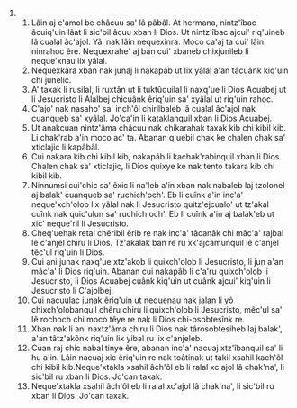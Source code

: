 <ol>
  <li>
    <ol>
      <li>Lâin aj c'amol be châcuu sa' lâ pâbâl. At hermana, nintz'îbac âcuiq'uin lâat li sic'bil âcuu xban li Dios. Ut nintz'îbac ajcui' riq'uineb lâ cualal âc'ajol. Yâl nak lâin nequexinra. Moco ca'aj ta cui' lâin ninrahoc êre. Nequexrahe' aj ban cui' xbaneb chixjunileb li neque'xnau lix yâlal.</li>
      <li>Nequexkara xban nak junaj li nakapâb ut lix yâlal a'an tâcuânk kiq'uin chi junelic.</li>
      <li>A' taxak li rusilal, li ruxtân ut li tuktûquilal li naxq'ue li Dios Acuabej ut li Jesucristo li Alalbej chicuânk êriq'uin sa' xyâlal ut riq'uin rahoc.</li>
      <li>C'ajo' nak nasaho' sa' inch'ôl chirilbaleb lâ cualal âc'ajol nak cuanqueb sa' xyâlal. Jo'ca'in li kataklanquil xban li Dios Acuabej.</li>
      <li>Ut anakcuan nintz'âma châcuu nak chikarahak taxak kib chi kibil kib. Li chak'rab a'in moco ac' ta. Abanan q'uebil chak ke chalen chak sa' xticlajic li kapâbâl.</li>
      <li>Cui nakara kib chi kibil kib, nakapâb li kachak'rabinquil xban li Dios. Chalen chak sa' xticlajic, li Dios quixye ke nak tento takara kib chi kibil kib.</li>
      <li>Ninnumsi cui'chic sa' êxic li na'leb a'in xban nak nabaleb laj tzolonel aj balak' cuanqueb sa' ruchich'och'. Eb li cuînk a'in inc'a' neque'xch'olob lix yâlal nak li Jesucristo quitz'ejcualo' ut tz'akal cuînk nak quic'ulun sa' ruchich'och'. Eb li cuînk a'in aj balak'eb ut xic' neque'ril li Jesucristo.</li>
      <li>Cheq'uehak retal chêribil êrib re nak inc'a' tâcanâk chi mâc'a' rajbal lê c'anjel chiru li Dios. Tz'akalak ban re ru xk'ajcâmunquil lê c'anjel têc'ul riq'uin li Dios.</li>
      <li>Cui ani junak naxq'ue xtz'akob li quixch'olob li Jesucristo, li jun a'an mâc'a' li Dios riq'uin. Abanan cui nakapâb li c'a'ru quixch'olob li Jesucristo, li Dios Acuabej cuânk kiq'uin ut cuânk ajcui' kiq'uin li Jesucristo li C'ajolbej.</li>
      <li>Cui nacuulac junak êriq'uin ut nequenau nak jalan li yô chixch'olobanquil chêru chiru li quixch'olob li Jesucristo, mêc'ul sa' lê rochoch chi moco têye re nak li Dios chi-osobtesînk re.</li>
      <li>Xban nak li ani naxtz'âma chiru li Dios nak târosobtesiheb laj balak', a'an tâtz'akônk riq'uin lix yibal ru lix c'anjeleb.</li>
      <li>Cuan raj chic nabal tinye êre, abanan inc'a' nacuaj xtz'îbanquil sa' li hu a'in. Lâin nacuaj xic êriq'uin re nak toâtinak ut takil xsahil kach'ôl chi kibil kib.Neque'xtakla xsahil âch'ôl eb li ralal xc'ajol lâ chak'na', li sic'bil ru xban li Dios. Jo'can taxak.</li>
      <li>Neque'xtakla xsahil âch'ôl eb li ralal xc'ajol lâ chak'na', li sic'bil ru xban li Dios. Jo'can taxak.</li>
    </ol>
  </li>
</ol>